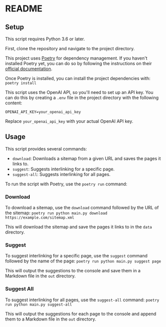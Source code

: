 # README

## Setup

This script requires Python 3.6 or later.

First, clone the repository and navigate to the project directory.

This project uses [Poetry](https://python-poetry.org/) for dependency management. If you haven't installed Poetry yet, you can do so by following the instructions on their [official documentation](https://python-poetry.org/docs/#installation).

Once Poetry is installed, you can install the project dependencies with: `poetry install`

This script uses the OpenAI API, so you'll need to set up an API key. You can do this by creating a `.env` file in the project directory with the following content:

```
OPENAI_API_KEY=your_openai_api_key
```

Replace `your_openai_api_key` with your actual OpenAI API key.

## Usage

This script provides several commands:

- `download`: Downloads a sitemap from a given URL and saves the pages it links to.
- `suggest`: Suggests interlinking for a specific page.
- `suggest-all`: Suggests interlinking for all pages.

To run the script with Poetry, use the `poetry run` command:

### Download

To download a sitemap, use the `download` command followed by the URL of the sitemap:
`poetry run python main.py download https://example.com/sitemap.xml`

This will download the sitemap and save the pages it links to in the `data` directory.

### Suggest

To suggest interlinking for a specific page, use the `suggest` command followed by the name of the page:
`poetry run python main.py suggest page`

This will output the suggestions to the console and save them in a Markdown file in the `out` directory.

### Suggest All

To suggest interlinking for all pages, use the `suggest-all` command:
`poetry run python main.py suggest-all`

This will output the suggestions for each page to the console and append them to a Markdown file in the `out` directory.
